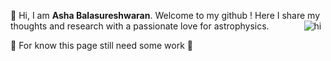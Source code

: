 👋 Hi, I am **Asha Balasureshwaran**. Welcome to my github ! Here I share my thoughts and research with a passionate love for astrophysics. 
<img  width="48">
![hi](https://external-content.duckduckgo.com/iu/?u=https%3A%2F%2Fi.pinimg.com%2Foriginals%2Fd4%2F05%2F99%2Fd40599bf548eeed7abef02ca9f749e6c.jpg&f=1&nofb=1&ipt=e76ebea41f91f1ee491d9c8a7e8016535bd951e833acaf8ba4831afd7fa40bc5&ipo=images)
</img>

🚧 For know this page still need some work 🚧

<!---
ashabalasureshwaran/ashabalasureshwaran is a ✨ special ✨ repository because its `README.md` (this file) appears on your GitHub profile.
You can click the Preview link to take a look at your changes.
--->
